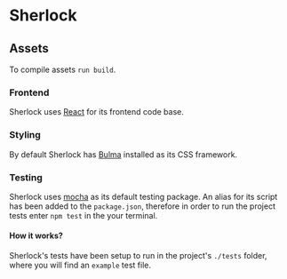 # Sherlock

## Assets
To compile assets `run build`.

### Frontend
Sherlock uses [React](https://reactjs.org/) for its frontend code base.

### Styling
By default Sherlock has [Bulma](https://bulma.io/) installed as its CSS framework. 

### Testing
Sherlock uses [mocha](https://mochajs.org/) as its default testing package. An alias for its script has been added to the `package.json`, therefore in order to run the project tests enter `npm test` in the your terminal. 

#### How it works?
Sherlock's tests have been setup to run in the project's `./tests` folder, where you will find an `example` test file. 